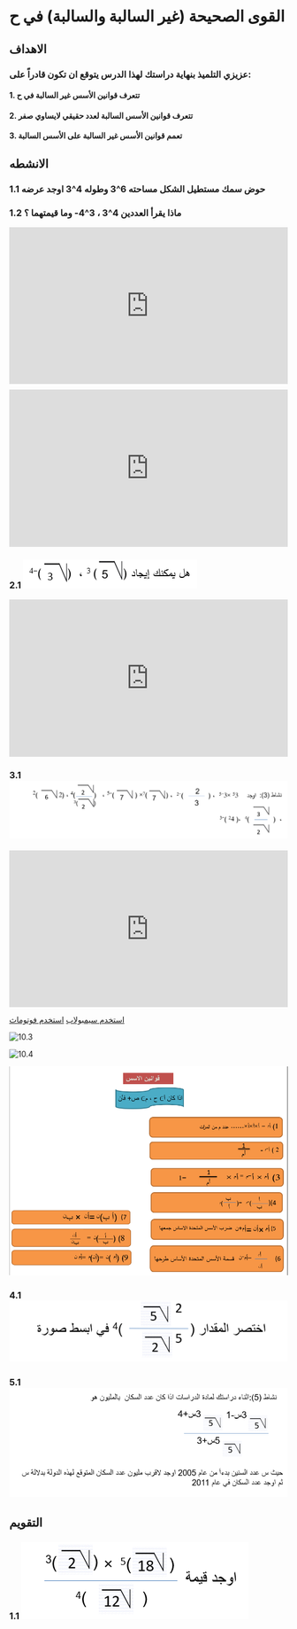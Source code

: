 # القوى الصحيحة (غير السالبة والسالبة) في ح

## الاهداف

### عزيزي التلميذ بنهاية دراستك لهذا الدرس يتوقع ان تكون قادراً على:

#### 1. تتعرف قوانين الأسس غير السالبة في ح

#### 2. تتعرف قوانين الأسس السالبة لعدد حقيقي لايساوي صفر

#### 3. تعمم قوانين الأسس غير السالبة على الأسس السالبة

## الانشطه

### 1.1 حوض سمك مستطيل الشكل مساحته 6^3 وطوله 4^3 اوجد عرضه

### 1.2 ماذا يقرأ العددين 4^3 ، 3^4- وما قيمتهما ؟

<div style="position: relative; padding-bottom: 56.25%; height: 0; overflow: hidden; margin-bottom: 10px;">
  <iframe style="position: absolute; top: 0; left: 0; width: 100%; height: 100%;" src="https://www.youtube.com/embed/SDg_VUAMZxw" frameborder="0" allow="accelerometer; autoplay; clipboard-write; encrypted-media; gyroscope; picture-in-picture" allowfullscreen></iframe>
</div>

<div style="position: relative; padding-bottom: 56.25%; height: 0; overflow: hidden;">
  <iframe style="position: absolute; top: 0; left: 0; width: 100%; height: 100%;" src="https://www.youtube.com/embed/H5bc8xey2P0" frameborder="0" allow="accelerometer; autoplay; clipboard-write; encrypted-media; gyroscope; picture-in-picture" allowfullscreen></iframe>
</div>

### 2.1 ![10.1](../Images/lec10-1.png)

<div style="position: relative; padding-bottom: 56.25%; height: 0; overflow: hidden;">
  <iframe style="position: absolute; top: 0; left: 0; width: 100%; height: 100%;" src="https://www.youtube.com/embed/4xbjoY8XlRA" frameborder="0" allow="accelerometer; autoplay; clipboard-write; encrypted-media; gyroscope; picture-in-picture" allowfullscreen></iframe>
</div>

### 3.1 ![10.2](../Images/lec10-2.png)

<div style="position: relative; padding-bottom: 56.25%; height: 0; overflow: hidden; margin-bottom: 10px;">
  <iframe style="position: absolute; top: 0; left: 0; width: 100%; height: 100%;" src="https://www.youtube.com/embed/kCMVfg4GM8Y" frameborder="0" allow="accelerometer; autoplay; clipboard-write; encrypted-media; gyroscope; picture-in-picture" allowfullscreen></iframe>
</div>

<a href="https://ar.symbolab.com/" target="_blank">استخدم سيمبولاب</a>
<a href="https://photomath.com/install/" target="_blank">استخدم فوتوماث</a>

![10.3](https://assets.sahl.io/lessons/HGqiBdvCw9iIMHSoZAd6c2EByYkGur9joVWuFu6b.jpg)

![10.4](https://i.ytimg.com/vi/m1tqkwv0AQg/sddefault.jpg)

![10.5](../Images/lec10-3.png)

### 4.1 ![10.6](../Images/lec10-4.png)

### 5.1 ![10.7](../Images/lec10-5.png)

## التقويم

### 1.1 ![10.8](../Images/lec10-6.png)
